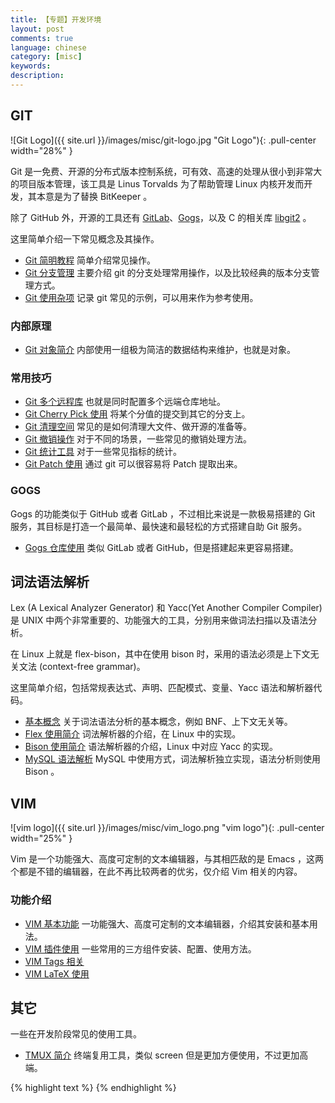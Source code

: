 ```yaml
---
title: 【专题】开发环境
layout: post
comments: true
language: chinese
category: [misc]
keywords:
description:
---
```


<!-- more -->

## GIT

![Git Logo]({{ site.url }}/images/misc/git-logo.jpg "Git Logo"){: .pull-center width="28%" }

Git 是一免费、开源的分布式版本控制系统，可有效、高速的处理从很小到非常大的项目版本管理，该工具是 Linus Torvalds 为了帮助管理 Linux 内核开发而开发，其本意是为了替换 BitKeeper 。

除了 GitHub 外，开源的工具还有 [GitLab](https://about.gitlab.com/)、[Gogs](https://gogs.io/)，以及 C 的相关库 [libgit2](https://github.com/libgit2/libgit2) 。

这里简单介绍一下常见概念及其操作。

* [Git 简明教程](/post/git-simple-guide.html) 简单介绍常见操作。
* [Git 分支管理](/post/git-branch-model.html) 主要介绍 git 的分支处理常用操作，以及比较经典的版本分支管理方式。
* [Git 使用杂项](/post/git-tips.html) 记录 git 常见的示例，可以用来作为参考使用。

### 内部原理

* [Git 对象简介](/post/git-internal-object-introduce.html) 内部使用一组极为简洁的数据结构来维护，也就是对象。

### 常用技巧

* [Git 多个远程库](/post/git-multi-remote-repos.html) 也就是同时配置多个远端仓库地址。
* [Git Cherry Pick 使用](/post/git-cherry-pick-introduce.html) 将某个分值的提交到其它的分支上。
* [Git 清理空间](/post/git-cleanup-method-introduce.html) 常见的是如何清理大文件、做开源的准备等。
* [Git 撤销操作](/post/git-cancel-reset-operation-introduce.html) 对于不同的场景，一些常见的撤销处理方法。
* [Git 统计工具](/post/git-some-statistic-commands-and-tools-introduce.html) 对于一些常见指标的统计。
* [Git Patch 使用](/post/git-some-basic-patch-comand-usage.html) 通过 git 可以很容易将 Patch 提取出来。

### GOGS

Gogs 的功能类似于 GitHub 或者 GitLab ，不过相比来说是一款极易搭建的 Git 服务，其目标是打造一个最简单、最快速和最轻松的方式搭建自助 Git 服务。

* [Gogs 仓库使用](/post/linux-git-gogs-introduce.html) 类似 GitLab 或者 GitHub，但是搭建起来更容易搭建。

## 词法语法解析

Lex (A Lexical Analyzer Generator) 和 Yacc(Yet Another Compiler Compiler) 是 UNIX 中两个非常重要的、功能强大的工具，分别用来做词法扫描以及语法分析。

在 Linux 上就是 flex-bison，其中在使用 bison 时，采用的语法必须是上下文无关文法 (context-free grammar)。

这里简单介绍，包括常规表达式、声明、匹配模式、变量、Yacc 语法和解析器代码。

* [基本概念](/post/program-lexical-basic-introduce.html) 关于词法语法分析的基本概念，例如 BNF、上下文无关等。
* [Flex 使用简介](/post/program-concept-lexical-flex-introduce.html) 词法解析器的介绍，在 Linux 中的实现。
* [Bison 使用简介](/post/program-concept-syntax-bison-introduce.html) 语法解析器的介绍，Linux 中对应 Yacc 的实现。
* [MySQL 语法解析](/post/mysql-parser.html) MySQL 中使用方式，词法解析独立实现，语法分析则使用 Bison 。

## VIM

![vim logo]({{ site.url }}/images/misc/vim_logo.png "vim logo"){: .pull-center width="25%" }

Vim 是一个功能强大、高度可定制的文本编辑器，与其相匹敌的是 Emacs ，这两个都是不错的编辑器，在此不再比较两者的优劣，仅介绍 Vim 相关的内容。

### 功能介绍

* [VIM 基本功能](/post/linux-vim-introduce.html) 一功能强大、高度可定制的文本编辑器，介绍其安装和基本用法。
* [VIM 插件使用](/post/linux-vim-third-plugins-introduce.html) 一些常用的三方组件安装、配置、使用方法。
* [VIM Tags 相关](/post/linux-vim-third-plugins-tags-stuff-introduce.html)
* [VIM LaTeX 使用](/post/linux-vim-latex-snippets-introduce.html)

## 其它

一些在开发阶段常见的使用工具。

* [TMUX 简介](/post/tmux-introduce.html) 终端复用工具，类似 screen 但是更加方便使用，不过更加高端。

{% highlight text %}
{% endhighlight %}
